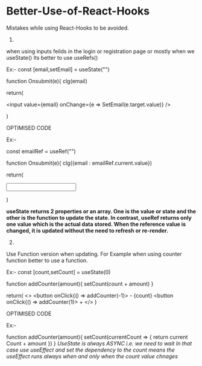 # Better-Use-of-React-Hooks
Mistakes while using React-Hooks to be avoided.

1)
when using inputs feilds in the login or registration page or mostly when we useState()
Its better to use useRefs()

Ex:-
  const [email,setEmail] = useState("")
  
  function Onsubmit(e){
  clg(email)
  
  return(
    <form onSubmit={onSubmit}>
      <input
        value={email}
        onChange={e => SetEmail(e.target.value)}
      />
    </form>
  )
  
  OPTIMISED CODE
  
  Ex:-
  
   const emailRef = useRef("")
  
  function Onsubmit(e){
  clg({email : emailRef.current.value})
  
  return(
    <form onSubmit={onSubmit}>
      <input
        ref = {emailRef}
      />
    </form>
  )
  
**useState returns 2 properties or an array. One is the value or state and the other is the function to update the state. In contrast, useRef returns only one value which is the actual data stored. When the reference value is changed, it is updated without the need to refresh or re-render.**


2)
Use Function version when updating.
For Example when using counter function better to use a function.

Ex:-
  const [count,setCount] = useState(0)
  
  function addCounter(amount){
    setCount(count + amount)
  }
  
  return(
    <>
      <button onClick{() => addCounter(-1)> - </button>
      <span>{count}
      <button onClick{() => addCounter(1)> + </button>
    </>
  )
  
  OPTIMISED CODE
  
  Ex:-
    
  function addCounter(amount){
    setCount(currentCount => {
      return current Count + amount
    })
  }
  *UseState is always ASYNC i.e. we need to wait*
  *In that case use useEffect and set the dependency to the count means the useEffect runs always when and only when the count value chnages*
  
  
  
